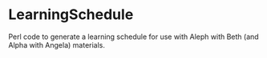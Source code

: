 # LearningSchedule
Perl code to generate a learning schedule for use with Aleph with Beth (and Alpha with Angela) materials.
